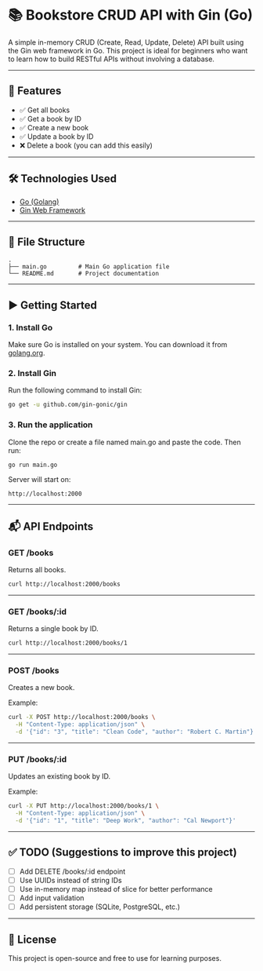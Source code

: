 # 📚 Bookstore CRUD API with Gin (Go)

A simple in-memory CRUD (Create, Read, Update, Delete) API built using the Gin web framework in Go. This project is ideal for beginners who want to learn how to build RESTful APIs without involving a database.

---

## 🚀 Features

- ✅ Get all books
- ✅ Get a book by ID
- ✅ Create a new book
- ✅ Update a book by ID
- ❌ Delete a book (you can add this easily)

---

## 🛠 Technologies Used

- [Go (Golang)](https://golang.org/)
- [Gin Web Framework](https://github.com/gin-gonic/gin)

---

## 📁 File Structure

```
.
├── main.go         # Main Go application file
└── README.md       # Project documentation
```

---

## ▶️ Getting Started

### 1. Install Go

Make sure Go is installed on your system. You can download it from [golang.org](https://golang.org/dl/).

### 2. Install Gin

Run the following command to install Gin:

```bash
go get -u github.com/gin-gonic/gin
```

### 3. Run the application

Clone the repo or create a file named main.go and paste the code. Then run:

```bash
go run main.go
```

Server will start on:

```
http://localhost:2000
```

---

## 📬 API Endpoints

### GET /books

Returns all books.

```bash
curl http://localhost:2000/books
```

---

### GET /books/:id

Returns a single book by ID.

```bash
curl http://localhost:2000/books/1
```

---

### POST /books

Creates a new book.

Example:

```bash
curl -X POST http://localhost:2000/books \
  -H "Content-Type: application/json" \
  -d '{"id": "3", "title": "Clean Code", "author": "Robert C. Martin"}'
```

---

### PUT /books/:id

Updates an existing book by ID.

Example:

```bash
curl -X PUT http://localhost:2000/books/1 \
  -H "Content-Type: application/json" \
  -d '{"id": "1", "title": "Deep Work", "author": "Cal Newport"}'
```

---

## ✅ TODO (Suggestions to improve this project)

- [ ] Add DELETE /books/:id endpoint
- [ ] Use UUIDs instead of string IDs
- [ ] Use in-memory map instead of slice for better performance
- [ ] Add input validation
- [ ] Add persistent storage (SQLite, PostgreSQL, etc.)

---

## 📃 License

This project is open-source and free to use for learning purposes.
